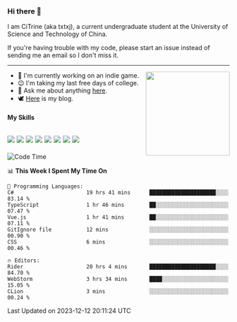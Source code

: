 ### Hi there 👋

I am CiTrine (aka txtxj), a current undergraduate student at the University of Science and Technology of China.

If you're having trouble with my code, please start an issue instead of sending me an email so I don't miss it.

---

<img align="right" height="190" src="http://github-profile-summary-cards.vercel.app/api/cards/stats?username=txtxj&theme=vue">

- 🌱 I'm currently working on an indie game.
- 😉 I'm taking my last free days of college.
- 💬 Ask me about anything [here](https://github.com/txtxj/txtxj/issues).
- 🕊️ [Here](https://txtxj.top) is my blog.

#### My Skills

![](https://img.shields.io/badge/Unity-000000?logo=unity&logoColor=fff)
![](https://img.shields.io/badge/C%23-239120?logo=csharp&logoColor=fff)
![](https://img.shields.io/badge/Python-3e74a2?logo=python&logoColor=fff)
![](https://img.shields.io/badge/C++-65318e?logo=cplusplus&logoColor=fff)
![](https://img.shields.io/badge/C-5654a2?logo=c&logoColor=fff)
![](https://img.shields.io/badge/Vue-4FC08D?logo=vuedotjs&logoColor=fff)
![](https://img.shields.io/badge/Blender-f5792a?logo=blender&logoColor=fff)
![](https://img.shields.io/badge/MS%20SQL-cc2927?logo=microsoftsqlserver&logoColor=fff)
---

<!--START_SECTION:waka-->
![Code Time](http://img.shields.io/badge/Code%20Time-1%2C546%20hrs%2046%20mins-blue)

📊 **This Week I Spent My Time On** 

```text
💬 Programming Languages: 
C#                       19 hrs 41 mins      █████████████████████░░░░   83.14 % 
TypeScript               1 hr 46 mins        ██░░░░░░░░░░░░░░░░░░░░░░░   07.47 % 
Vue.js                   1 hr 41 mins        ██░░░░░░░░░░░░░░░░░░░░░░░   07.11 % 
GitIgnore file           12 mins             ░░░░░░░░░░░░░░░░░░░░░░░░░   00.90 % 
CSS                      6 mins              ░░░░░░░░░░░░░░░░░░░░░░░░░   00.46 % 

🔥 Editors: 
Rider                    20 hrs 4 mins       █████████████████████░░░░   84.70 % 
WebStorm                 3 hrs 34 mins       ████░░░░░░░░░░░░░░░░░░░░░   15.05 % 
CLion                    3 mins              ░░░░░░░░░░░░░░░░░░░░░░░░░   00.24 % 
```


 Last Updated on 2023-12-12 20:11:24 UTC
<!--END_SECTION:waka-->
